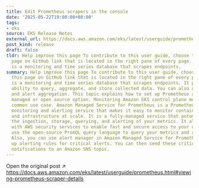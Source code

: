 ```yaml
---
title: Edit Prometheus scrapers in the console
date: '2025-05-22T19:00:00+00:00'
tags:
- eks
source: EKS Release Notes
external_url: https://docs.aws.amazon.com/eks/latest/userguide/prometheus.html#viewing-prometheus-scraper-details
post_kind: release
draft: false
tldr: Help improve this page To contribute to this user guide, choose the Edit this
  page on GitHub link that is located in the right pane of every page. Prometheus
  is a monitoring and time series database that scrapes endpoints.
summary: Help improve this page To contribute to this user guide, choose the Edit
  this page on GitHub link that is located in the right pane of every page. Prometheus
  is a monitoring and time series database that scrapes endpoints. It provides the
  ability to query, aggregate, and store collected data. You can also use it for alerting
  and alert aggregation. This topic explains how to set up Prometheus as either a
  managed or open source option. Monitoring Amazon EKS control plane metrics is a
  common use case. Amazon Managed Service for Prometheus is a Prometheus-compatible
  monitoring and alerting service that makes it easy to monitor containerized applications
  and infrastructure at scale. It is a fully-managed service that automatically scales
  the ingestion, storage, querying, and alerting of your metrics. It also integrates
  with AWS security services to enable fast and secure access to your data. You can
  use the open-source PromQL query language to query your metrics and alert on them.
  Also, you can use alert manager in Amazon Managed Service for Prometheus to set
  up alerting rules for critical alerts. You can then send these critical alerts as
  notifications to an Amazon SNS topic.
---
```

Open the original post ↗ https://docs.aws.amazon.com/eks/latest/userguide/prometheus.html#viewing-prometheus-scraper-details
